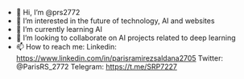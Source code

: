 - 👋 Hi, I’m @prs2772
- 👀 I’m interested in the future of technology, AI and websites
- 🌱 I’m currently learning AI
- 💞️ I’m looking to collaborate on AI projects related to deep learning
- 📫 How to reach me:
  Linkedin: https://www.linkedin.com/in/parisramirezsaldana2705
  Twitter: @ParisRS_2772
  Telegram: https://t.me/SRP7227
  
<!---
prs2772/prs2772 is a ✨ special ✨ repository because its `README.md` (this file) appears on your GitHub profile.
You can click the Preview link to take a look at your changes.
--->
